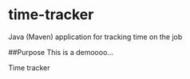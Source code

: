 # time-tracker
Java (Maven) application for tracking time on the job

##Purpose
This is a demoooo...


Time tracker

